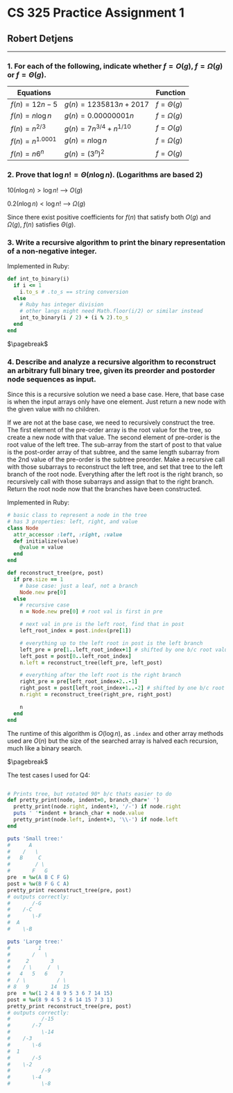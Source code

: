 # CS 325 Practice Assignment 1

## Robert Detjens

---

### 1. For each of the following, indicate whether $f=O(g)$, $f=\Omega(g)$ or $f=\Theta(g)$.

| Equations           |                              | Function        |
|---------------------|------------------------------|-----------------|
| $f(n) = 12n-5$      | $g(n) = 1235813n+2017$       | $f = \Theta(g)$ |
| $f(n) = n\log{n}$   | $g(n) = 0.00000001n$         | $f = \Omega(g)$ |
| $f(n) = n^{2/3}$    | $g(n) = 7n^{3/4} + n^{1/10}$ | $f = O(g)$      |
| $f(n) = n^{1.0001}$ | $g(n) = n\log{n}$            | $f = \Omega(g)$ |
| $f(n) = n6^n$       | $g(n) = (3^n)^2$             | $f = O(g)$      |

### 2. Prove that $\log{n!} = \Theta(n\log{n})$.  (Logarithms are based 2)

$10(n\log{n}) > \log{n!}$ --> $O(g)$

$0.2(n\log{n}) < \log{n!}$ --> $\Omega(g)$

Since there exist positive coefficients for $f(n)$ that satisfy both $O(g)$ and $\Omega(g)$, $f(n)$ satisfies $\Theta(g)$.

### 3. Write a recursive algorithm to print the binary representation of a non-negative integer.

Implemented in Ruby:

```ruby
def int_to_binary(i)
  if i <= 1
    i.to_s # .to_s == string conversion
  else
    # Ruby has integer division
    # other langs might need Math.floor(i/2) or similar instead
    int_to_binary(i / 2) + (i % 2).to_s
  end
end
```

$\pagebreak$

### 4. Describe and analyze a recursive algorithm to reconstruct an arbitrary full binary tree, given its preorder and postorder node sequences as input.

Since this is a recursive solution we need a base case. Here, that base case is when the input arrays only have one element. Just return a new node with the given value with no children.

If we are not at the base case, we need to recursively construct the tree. The first element of the pre-order array is the root value for the tree, so create a new node with that value. The second element of pre-order is the root value of the left tree. The sub-array from the start of post to that value is the post-order array of that subtree, and the same length subarray from the 2nd value of the pre-order is the subtree preorder. Make a recursive call with those subarrays to reconstruct the left tree, and set that tree to the left branch of the root node. Everything after the left root is the right branch, so recursively call with those subarrays and assign that to the right branch. Return the root node now that the branches have been constructed.

Implemented in Ruby:

```ruby
# basic class to represent a node in the tree
# has 3 properties: left, right, and value
class Node
  attr_accessor :left, :right, :value
  def initialize(value)
    @value = value
  end
end

def reconstruct_tree(pre, post)
  if pre.size == 1
    # base case: just a leaf, not a branch
    Node.new pre[0]
  else
    # recursive case
    n = Node.new pre[0] # root val is first in pre

    # next val in pre is the left root, find that in post
    left_root_index = post.index(pre[1])

    # everything up to the left root in post is the left branch
    left_pre = pre[1..left_root_index+1] # shifted by one b/c root value is first elem
    left_post = post[0..left_root_index]
    n.left = reconstruct_tree(left_pre, left_post)

    # everything after the left root is the right branch
    right_pre = pre[left_root_index+2..-1]
    right_post = post[left_root_index+1..-2] # shifted by one b/c root value is last elem
    n.right = reconstruct_tree(right_pre, right_post)

    n
  end
end
```

The runtime of this algorithm is $O(\log{n})$, as `.index` and other array methods used are  $O(n)$ but the size of the searched array is halved each recursion, much like a binary search.

$\pagebreak$

The test cases I used for Q4:

```ruby

# Prints tree, but rotated 90* b/c thats easier to do
def pretty_print(node, indent=0, branch_char=' ')
  pretty_print(node.right, indent+3, '/-') if node.right
  puts ' '*indent + branch_char + node.value
  pretty_print(node.left, indent+3, '\\-') if node.left
end

puts 'Small tree:'
#      A
#    /   \
#   B     C
#        / \
#       F   G
pre  = %w(A B C F G)
post = %w(B F G C A)
pretty_print reconstruct_tree(pre, post)
# outputs correctly:
#       /-G
#    /-C
#       \-F
#  A
#    \-B

puts 'Large tree:'
#         1
#       /   \
#     2       3
#    / \     /  \
#   4   5   6    7
#  / \          / \
# 8   9       14  15
pre  = %w(1 2 4 8 9 5 3 6 7 14 15)
post = %w(8 9 4 5 2 6 14 15 7 3 1)
pretty_print reconstruct_tree(pre, post)
# outputs correctly:
#          /-15
#       /-7
#          \-14
#    /-3
#       \-6
#  1
#       /-5
#    \-2
#          /-9
#       \-4
#          \-8
```
